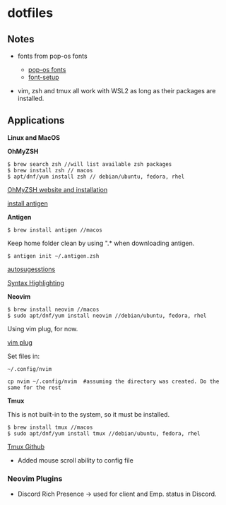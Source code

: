 # dotfiles

## Notes

- fonts from pop-os fonts
  - [pop-os fonts](https://github.com/pop-os/fonts)
  - [font-setup](https://shkspr.mobi/blog/2020/05/configuring-pop_os/)

- vim, zsh and tmux all work with WSL2 as long as their packages are installed.

## Applications

**Linux and MacOS**

**OhMyZSH**

    $ brew search zsh //will list available zsh packages
    $ brew install zsh // macos
    $ apt/dnf/yum install zsh // debian/ubuntu, fedora, rhel 

[OhMyZSH website and installation ](https://ohmyz.sh/)

[install antigen](https://github.com/zsh-users/antigen)

**Antigen**

    $ brew install antigen //macos


Keep home folder clean by using ".* when downloading antigen. 

    $ antigen init ~/.antigen.zsh

[autosugesstions](https://github.com/zsh-users/zsh-autosuggestions)

[Syntax Highlighting](https://github.com/zsh-users/zsh-syntax-highlighting)

**Neovim**

    $ brew install neovim //macos
    $ sudo apt/dnf/yum install neovim //debian/ubuntu, fedora, rhel

Using vim plug, for now.

[vim plug](https://github.com/junegunn/vim-plug)

Set files in: 

    ~/.config/nvim

    cp nvim ~/.config/nvim  #assuming the directory was created. Do the same for the rest

**Tmux**

This is not built-in to the system, so it must be installed.

    $ brew install tmux //macos
    $ sudo apt/dnf/yum install tmux //debian/ubuntu, fedora, rhel

[Tmux Github](https://github.com/tmux/tmux/wiki)

- Added mouse scroll ability to config file

### Neovim Plugins

- Discord Rich Presence $\rightarrow$ used for client and Emp. status in Discord. 